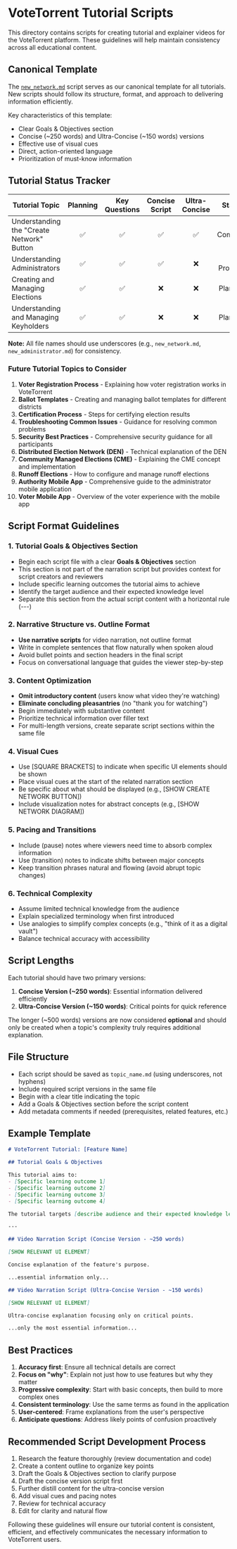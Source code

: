 # VoteTorrent Tutorial Scripts

This directory contains scripts for creating tutorial and explainer videos for the VoteTorrent platform. These guidelines will help maintain consistency across all educational content.

## Canonical Template

The [`new_network.md`](new_network.md) script serves as our canonical template for all tutorials. New scripts should follow its structure, format, and approach to delivering information efficiently.

Key characteristics of this template:
- Clear Goals & Objectives section
- Concise (~250 words) and Ultra-Concise (~150 words) versions
- Effective use of visual cues
- Direct, action-oriented language
- Prioritization of must-know information

## Tutorial Status Tracker

| Tutorial Topic | Planning | Key Questions | Concise Script | Ultra-Concise | Status |
|----------------|:--------:|:-------------:|:--------------:|:-------------:|:------:|
| Understanding the "Create Network" Button | ✅ | ✅ | ✅ | ✅ | Complete |
| Understanding Administrators | ✅ | ✅ | ✅ | ❌ | In Progress |
| Creating and Managing Elections | ✅ | ✅ | ❌ | ❌ | Planning |
| Understanding and Managing Keyholders | ✅ | ✅ | ❌ | ❌ | Planning |

**Note:** All file names should use underscores (e.g., `new_network.md`, `new_administrator.md`) for consistency.

### Future Tutorial Topics to Consider

1. **Voter Registration Process** - Explaining how voter registration works in VoteTorrent
2. **Ballot Templates** - Creating and managing ballot templates for different districts
3. **Certification Process** - Steps for certifying election results
4. **Troubleshooting Common Issues** - Guidance for resolving common problems
5. **Security Best Practices** - Comprehensive security guidance for all participants
6. **Distributed Election Network (DEN)** - Technical explanation of the DEN
7. **Community Managed Elections (CME)** - Explaining the CME concept and implementation
8. **Runoff Elections** - How to configure and manage runoff elections
9. **Authority Mobile App** - Comprehensive guide to the administrator mobile application
10. **Voter Mobile App** - Overview of the voter experience with the mobile app

## Script Format Guidelines

### 1. Tutorial Goals & Objectives Section

- Begin each script file with a clear **Goals & Objectives** section
- This section is not part of the narration script but provides context for script creators and reviewers
- Include specific learning outcomes the tutorial aims to achieve
- Identify the target audience and their expected knowledge level
- Separate this section from the actual script content with a horizontal rule (---)

### 2. Narrative Structure vs. Outline Format

- **Use narrative scripts** for video narration, not outline format
- Write in complete sentences that flow naturally when spoken aloud
- Avoid bullet points and section headers in the final script
- Focus on conversational language that guides the viewer step-by-step

### 3. Content Optimization

- **Omit introductory content** (users know what video they're watching)
- **Eliminate concluding pleasantries** (no "thank you for watching")
- Begin immediately with substantive content
- Prioritize technical information over filler text
- For multi-length versions, create separate script sections within the same file

### 4. Visual Cues

- Use [SQUARE BRACKETS] to indicate when specific UI elements should be shown
- Place visual cues at the start of the related narration section
- Be specific about what should be displayed (e.g., [SHOW CREATE NETWORK BUTTON])
- Include visualization notes for abstract concepts (e.g., [SHOW NETWORK DIAGRAM])

### 5. Pacing and Transitions

- Include (pause) notes where viewers need time to absorb complex information
- Use (transition) notes to indicate shifts between major concepts
- Keep transition phrases natural and flowing (avoid abrupt topic changes)

### 6. Technical Complexity

- Assume limited technical knowledge from the audience
- Explain specialized terminology when first introduced
- Use analogies to simplify complex concepts (e.g., "think of it as a digital vault")
- Balance technical accuracy with accessibility

## Script Lengths

Each tutorial should have two primary versions:

1. **Concise Version (~250 words)**: Essential information delivered efficiently
2. **Ultra-Concise Version (~150 words)**: Critical points for quick reference

The longer (~500 words) versions are now considered **optional** and should only be created when a topic's complexity truly requires additional explanation.

## File Structure

- Each script should be saved as `topic_name.md` (using underscores, not hyphens)
- Include required script versions in the same file
- Begin with a clear title indicating the topic
- Add a Goals & Objectives section before the script content
- Add metadata comments if needed (prerequisites, related features, etc.)

## Example Template

```markdown
# VoteTorrent Tutorial: [Feature Name]

## Tutorial Goals & Objectives

This tutorial aims to:
- [Specific learning outcome 1]
- [Specific learning outcome 2]
- [Specific learning outcome 3]
- [Specific learning outcome 4]

The tutorial targets [describe audience and their expected knowledge level].

---

## Video Narration Script (Concise Version - ~250 words)

[SHOW RELEVANT UI ELEMENT]

Concise explanation of the feature's purpose.

...essential information only...

## Video Narration Script (Ultra-Concise Version - ~150 words)

[SHOW RELEVANT UI ELEMENT]

Ultra-concise explanation focusing only on critical points.

...only the most essential information...
```

## Best Practices

1. **Accuracy first**: Ensure all technical details are correct
2. **Focus on "why"**: Explain not just how to use features but why they matter
3. **Progressive complexity**: Start with basic concepts, then build to more complex ones
4. **Consistent terminology**: Use the same terms as found in the application
5. **User-centered**: Frame explanations from the user's perspective
6. **Anticipate questions**: Address likely points of confusion proactively

## Recommended Script Development Process

1. Research the feature thoroughly (review documentation and code)
2. Create a content outline to organize key points
3. Draft the Goals & Objectives section to clarify purpose
4. Draft the concise version script first
5. Further distill content for the ultra-concise version
6. Add visual cues and pacing notes
7. Review for technical accuracy
8. Edit for clarity and natural flow

Following these guidelines will ensure our tutorial content is consistent, efficient, and effectively communicates the necessary information to VoteTorrent users. 